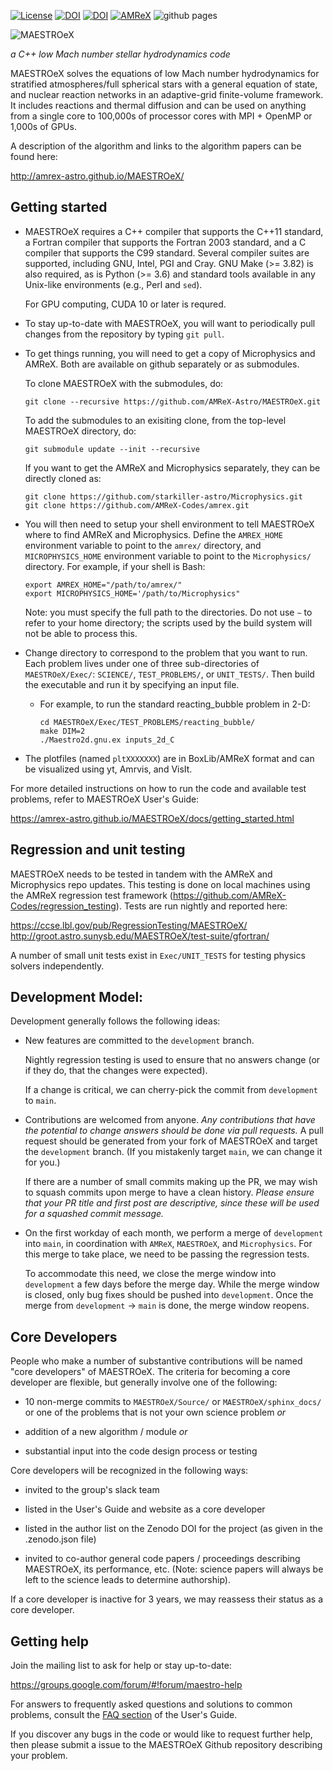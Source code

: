 [![License](https://img.shields.io/badge/License-BSD%203--Clause-blue.svg)](https://opensource.org/licenses/BSD-3-Clause)
[![DOI](https://zenodo.org/badge/104002862.svg)](https://zenodo.org/badge/latestdoi/104002862)
[![DOI](https://joss.theoj.org/papers/10.21105/joss.01757/status.svg)](https://doi.org/10.21105/joss.01757)
[![AMReX](https://amrex-codes.github.io/badges/powered%20by-AMReX-red.svg)](https://amrex-codes.github.io)
![github pages](https://github.com/AMReX-Astro/MAESTROeX/workflows/github%20pages/badge.svg)

![MAESTROeX](https://github.com/AMReX-Astro/MAESTROeX/blob/development/Util/logo/maestroex_200px.png)

*a C++ low Mach number stellar hydrodynamics code*

MAESTROeX solves the equations of low Mach number hydrodynamics for
stratified atmospheres/full spherical stars with a general equation of state,
and nuclear reaction networks in an adaptive-grid finite-volume framework. It
includes reactions and thermal diffusion and can be used on anything
from a single core to 100,000s of processor cores with MPI + OpenMP or 1,000s
of GPUs.

A description of the algorithm and links to the algorithm papers can be found here:

http://amrex-astro.github.io/MAESTROeX/


## Getting started

- MAESTROeX requires a C++ compiler that supports the C++11 standard,
  a Fortran compiler that supports the Fortran 2003 standard, and a C
  compiler that supports the C99 standard. Several compiler suites are
  supported, including GNU, Intel, PGI and Cray. GNU Make (>= 3.82) is also
  required, as is Python (>= 3.6) and standard tools available in any
  Unix-like environments (e.g., Perl and `sed`).

  For GPU computing, CUDA 10 or later is requred.

- To stay up-to-date with MAESTROeX, you will want to periodically
  pull changes from the repository by typing `git pull`.

- To get things running, you will need to get a copy of Microphysics
  and AMReX.  Both are available on github separately or as submodules.

  To clone MAESTROeX with the submodules, do:

  ```
  git clone --recursive https://github.com/AMReX-Astro/MAESTROeX.git
  ```

  To add the submodules to an exisiting clone, from the top-level
  MAESTROeX directory, do:

  ```
  git submodule update --init --recursive
  ```

  If you want to get the AMReX and Microphysics separately, they can
  be directly cloned as:

  ```
  git clone https://github.com/starkiller-astro/Microphysics.git
  git clone https://github.com/AMReX-Codes/amrex.git
  ```

- You will then need to setup your shell environment to tell MAESTROeX
  where to find AMReX and Microphysics. Define the `AMREX_HOME`
  environment variable to point to the `amrex/` directory, and
  `MICROPHYSICS_HOME` environment variable to point to the
  `Microphysics/` directory. For example, if your shell is Bash:

  ```
  export AMREX_HOME="/path/to/amrex/"
  export MICROPHYSICS_HOME='/path/to/Microphysics" 
  ```

  Note: you must specify the full path to the directories.  Do not use
  `∼` to refer to your home directory; the scripts used by the build
  system will not be able to process this.

- Change directory to correspond to the problem that you want to
  run. Each problem lives under one of three sub-directories of
  `MAESTROeX/Exec/`: `SCIENCE/`, `TEST_PROBLEMS/`, or `UNIT_TESTS/`.
  Then build the executable and run it by specifying an input file.

    * For example, to run the standard reacting_bubble problem in 2-D:

      ```
      cd MAESTROeX/Exec/TEST_PROBLEMS/reacting_bubble/
      make DIM=2
      ./Maestro2d.gnu.ex inputs_2d_C
      ```

- The plotfiles (named `pltXXXXXXX`) are in BoxLib/AMReX format and
  can be visualized using yt, Amrvis, and VisIt.


For more detailed instructions on how to run the code and available
test problems, refer to MAESTROeX User's Guide:

https://amrex-astro.github.io/MAESTROeX/docs/getting_started.html


## Regression and unit testing

MAESTROeX needs to be tested in tandem with the AMReX and Microphysics
repo updates.  This testing is done on local machines using the AMReX
regression test framework
(https://github.com/AMReX-Codes/regression_testing).  Tests are run
nightly and reported here:

https://ccse.lbl.gov/pub/RegressionTesting/MAESTROeX/
http://groot.astro.sunysb.edu/MAESTROeX/test-suite/gfortran/

A number of small unit tests exist in `Exec/UNIT_TESTS` for testing
physics solvers independently.


## Development Model:

Development generally follows the following ideas:

  * New features are committed to the `development` branch.

    Nightly regression testing is used to ensure that no answers
    change (or if they do, that the changes were expected).

    If a change is critical, we can cherry-pick the commit from
    `development` to `main`.

  * Contributions are welcomed from anyone.  *Any contributions that
    have the potential to change answers should be done via pull
    requests.*   A pull request should be generated from your fork of
    MAESTROeX and target the `development` branch.  (If you mistakenly
    target `main`, we can change it for you.)

    If there are a number of small commits making up the PR, we may
    wish to squash commits upon merge to have a clean history.
    *Please ensure that your PR title and first post are descriptive,
    since these will be used for a squashed commit message.*

  * On the first workday of each month, we perform a merge of
    `development` into `main`, in coordination with `AMReX`,
    `MAESTROeX`, and `Microphysics`.  For this merge to take place, we
    need to be passing the regression tests.

    To accommodate this need, we close the merge window into
    `development` a few days before the merge day.  While the merge
    window is closed, only bug fixes should be pushed into
    `development`.  Once the merge from `development` -> `main` is
    done, the merge window reopens.


## Core Developers

People who make a number of substantive contributions will be named
"core developers" of MAESTROeX.  The criteria for becoming a core
developer are flexible, but generally involve one of the following:

  * 10 non-merge commits to `MAESTROeX/Source/` or
    `MAESTROeX/sphinx_docs/` or one of the problems that is not your
    own science problem *or*

  * addition of a new algorithm / module  *or*

  * substantial input into the code design process or testing

Core developers will be recognized in the following ways:

  * invited to the group's slack team

  * listed in the User's Guide and website as a core developer

  * listed in the author list on the Zenodo DOI for the project
    (as given in the .zenodo.json file)

  * invited to co-author general code papers / proceedings describing
    MAESTROeX, its performance, etc.  (Note: science papers will always
    be left to the science leads to determine authorship).

If a core developer is inactive for 3 years, we may reassess their
status as a core developer.


## Getting help

Join the mailing list to ask for help or stay up-to-date:

https://groups.google.com/forum/#!forum/maestro-help

For answers to frequently asked questions and solutions to common problems, consult the [FAQ section](https://amrex-astro.github.io/MAESTROeX/docs/faq.html) of the User's Guide. 

If you discover any bugs in the code or would like to request further help, then please submit a issue to the MAESTROeX Github repository describing your problem.
